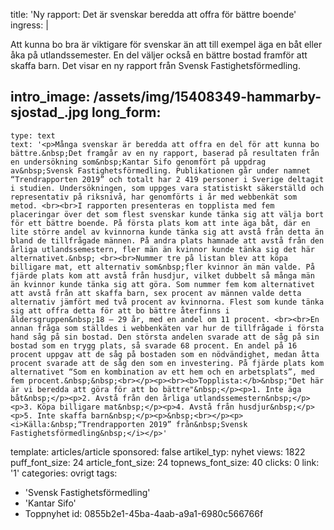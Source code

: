 title: 'Ny rapport: Det är svenskar beredda att offra för bättre boende'
ingress: |
  <p>Att kunna bo bra är viktigare för svenskar än att till exempel äga en båt eller åka på utlandssemester. En del väljer också en bättre bostad framför att skaffa barn. Det visar en ny rapport från Svensk Fastighetsförmedling.
  </p>
  
intro_image: /assets/img/15408349-hammarby-sjostad_.jpg
long_form:
  -
    type: text
    text: '<p>Många svenskar är beredda att offra en del för att kunna bo bättre.&nbsp;Det framgår av en ny rapport, baserad på resultaten från en undersökning som&nbsp;Kantar Sifo genomfört på uppdrag av&nbsp;Svensk Fastighetsförmedling. Publikationen går under namnet “Trendrapporten 2019” och totalt har 2 419 personer i Sverige deltagit i studien. Undersökningen, som uppges vara statistiskt säkerställd och representativ på riksnivå, har genomförts i år med webbenkät som metod. <br><br>I rapporten presenteras en topplista med fem placeringar över det som flest svenskar kunde tänka sig att välja bort för ett bättre boende. På första plats kom att inte äga båt, där en lite större andel av kvinnorna kunde tänka sig att avstå från detta än bland de tillfrågade männen. På andra plats hamnade att avstå från den årliga utlandssemestern, fler män än kvinnor kunde tänka sig det här alternativet.&nbsp; <br><br>Nummer tre på listan blev att köpa billigare mat, ett alternativ som&nbsp;fler kvinnor än män valde. På fjärde plats kom att avstå från husdjur, vilket dubbelt så många män än kvinnor kunde tänka sig att göra. Som nummer fem kom alternativet att avstå från att skaffa barn, sex procent av männen valde detta alternativ jämfört med två procent av kvinnorna. Flest som kunde tänka sig att offra detta för att bo bättre återfinns i åldersgruppen&nbsp;18 – 29 år, med en andel om 11 procent. <br><br>En annan fråga som ställdes i webbenkäten var hur de tillfrågade i första hand såg på sin bostad. Den största andelen svarade att de såg på sin bostad som en trygg plats, så svarade 68 procent. En andel på 16 procent uppgav att de såg på bostaden som en nödvändighet, medan åtta procent svarade att de såg den som en investering. På fjärde plats kom alternativet “Som en kombination av ett hem och en arbetsplats”, med fem procent.&nbsp;&nbsp;<br></p><p><br><b>Topplista:</b>&nbsp;"Det här är vi beredda att göra för att bo bättre"&nbsp;</p><p>1. Inte äga båt&nbsp;</p><p>2. Avstå från den årliga utlandssemestern&nbsp;</p><p>3. Köpa billigare mat&nbsp;</p><p>4. Avstå från husdjur&nbsp;</p><p>5. Inte skaffa barn&nbsp;</p><p>&nbsp;<br></p><p><i>Källa:&nbsp;“Trendrapporten 2019” från&nbsp;Svensk Fastighetsförmedling&nbsp;</i></p>'
template: articles/article
sponsored: false
artikel_typ: nyhet
views: 1822
puff_font_size: 24
article_font_size: 24
topnews_font_size: 40
clicks: 0
link: '1'
categories: ovrigt
tags:
  - 'Svensk Fastighetsförmedling'
  - 'Kantar Sifo'
  - Toppnyhet
id: 0855b2e1-45ba-4aab-a9a1-6980c566766f
